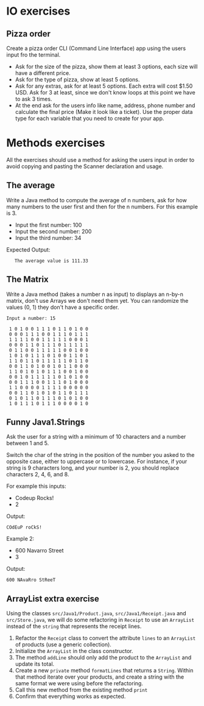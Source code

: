 # IO exercises
## Pizza order

Create a pizza order CLI (Command Line Interface) app using the users input fro the terminal.

- Ask for the size of the pizza, show them at least 3 options, each size will have a different price.
- Ask for the type of pizza, show at least 5 options.
- Ask for any extras, ask for at least 5 options. Each extra will cost $1.50 USD. Ask for 3 at least, since we don't know loops at this point we have to ask 3 times.
- At the end ask for the users info like name, address, phone number and calculate the final price  (Make it look like a ticket). Use the proper data type for each variable that you need to create for your app.

# Methods exercises

All the exercises should use a method for asking the users input in order to avoid copying and pasting the Scanner declaration and usage.

## The average

Write a Java method to compute the average of n numbers, ask for how many numbers to the user first and then for the n numbers. For this example is 3.
   - Input the first number: 100 
   - Input the second number: 200
   - Input the third number: 34
   
Expected Output:
```   
   The average value is 111.33
```

## The Matrix

Write a Java method (takes a number n as input) to displays an n-by-n matrix, don't use Arrays we don't need them yet. You can randomize the values (0, 1) they don't have a specific order.

```
Input a number: 15 
                                  
 1 0 1 0 0 1 1 1 0 1 1 0 1 0 0                            
 0 0 0 1 1 1 0 0 1 1 1 0 1 1 1                            
 1 1 1 1 0 0 1 1 1 1 1 0 0 0 1                            
 0 0 0 1 1 0 1 1 1 0 1 1 1 1 1                            
 0 1 1 0 0 1 1 1 1 1 0 0 1 0 0                            
 1 0 1 0 1 1 1 0 1 0 0 1 1 0 1                            
 1 1 0 1 1 0 1 1 1 1 1 0 1 1 0                            
 0 0 1 1 0 1 0 0 1 0 1 1 0 0 0                            
 1 1 0 1 0 1 0 1 1 1 0 0 1 0 0                            
 0 0 1 0 1 1 1 1 1 0 1 0 1 0 0                            
 0 0 1 1 1 0 0 1 1 1 0 1 0 0 0                            
 1 1 0 0 0 0 1 1 1 1 0 0 0 0 0                            
 0 0 1 1 0 1 0 1 0 1 1 0 1 1 1                            
 0 1 0 1 1 0 1 1 1 0 1 0 1 0 0                            
 1 0 1 1 1 0 1 1 1 0 0 0 0 1 0 
 ```
 ## Funny Java1.Strings
 
 Ask the user for a string with a minimum of 10 characters and a number between 1 and 5. 
 
 Switch the char of the string in the position of the number you asked to the opposite case, either to uppercase or to lowercase. For instance, if your string is 9 characters long, and your number is 2, you should replace characters 2, 4, 6, and 8.
 
 For example this inputs:
 
 - Codeup Rocks!
 - 2
 
 Output:
 ```
 COdEuP roCkS!
 ```
 Example 2:
  - 600 Navarro Street 
  - 3
  
  Output:
  ```
  600 NAvaRro StReeT
  ```
  
## ArrayList extra exercise
  
Using the classes `src/Java1/Product.java`, `src/Java1/Receipt.java` and
`src/Store.java`, we will do some refactoring in `Receipt` to use an `ArrayList` instead of 
the `string` that represents the receipt lines.
  
1. Refactor the `Receipt` class to convert the attribute `lines` to an `ArrayList` of products
   (use a generic collection).
3. Initialize the `ArrayList` in the class constructor.
4. The method `addLine` should only add the product to the `ArrayList` and update its total.
5. Create a new `private` method `formatLines` that returns a `String`. 
   Within that method iterate over your products, and create a string with
   the same format we were using before the refactoring.
6. Call this new method from the existing method `print`
7. Confirm that everything works as expected.
